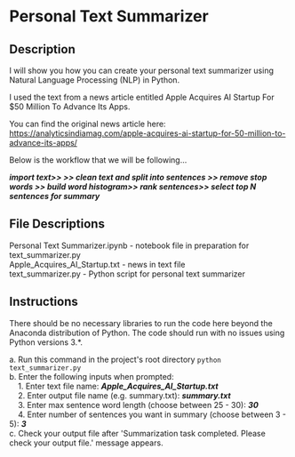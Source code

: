 # Personal Text Summarizer

## Description

I will show you how you can create your personal text summarizer using Natural Language Processing (NLP) in Python.

I used the text from a news article entitled Apple Acquires AI Startup For $50 Million To Advance Its Apps.

You can find the original news article here: https://analyticsindiamag.com/apple-acquires-ai-startup-for-50-million-to-advance-its-apps/

Below is the workflow that we will be following…

**_import text>> >> clean text and split into sentences >> remove stop words >> build word histogram>> rank sentences>> select top N sentences for summary_**

## File Descriptions

Personal Text Summarizer.ipynb - notebook file in preparation for text_summarizer.py<br/>
Apple_Acquires_AI_Startup.txt - news in text file<br/>
text_summarizer.py - Python script for personal text summarizer<br/>

## Instructions

There should be no necessary libraries to run the code here beyond the Anaconda distribution of Python. The code should run with no issues using Python versions 3.*.

a. Run this command in the project's root directory `python text_summarizer.py`<br/>
b. Enter the following inputs when prompted:<br/>
&nbsp;&nbsp;&nbsp;&nbsp;1. Enter text file name: **_Apple_Acquires_AI_Startup.txt_**<br/>
&nbsp;&nbsp;&nbsp;&nbsp;2. Enter output file name (e.g. summary.txt): **_summary.txt_**<br/>
&nbsp;&nbsp;&nbsp;&nbsp;3. Enter max sentence word length (choose between 25 - 30): **_30_**<br/>
&nbsp;&nbsp;&nbsp;&nbsp;4. Enter number of sentences you want in summary (choose between 3 - 5): **_3_**<br/>
c. Check your output file after 'Summarization task completed. Please check your output file.' message appears.
